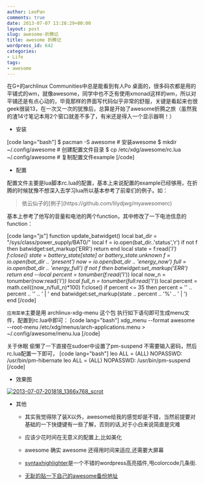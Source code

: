 ```yaml
---
author: LeoPan
comments: true
date: 2013-07-07 13:28:29+00:00
layout: post
slug: awesome-折腾记
title: awesome 折腾记
wordpress_id: 642
categories:
- Life
tags:
- awesome
---
```


在G+的archlinux Communities中总是能看到有人Po 桌面的，很多码农都是用的平铺式的wm，就像awesome，同学中也不乏有使用xmonad这样的wm，所以对平铺还是有点心动的，毕竟那样的界面写代码似乎非常的舒服，关键是看起来也很geek很装13，在一次又一次的犹豫后，总算是开始了awesome折腾之旅（虽然我的渣14寸笔记本用2个窗口就差不多了，有米还是得入一个显示器啊！）






    
  * 安装





[code lang="bash"]
$ pacman -S awesome # 安装awesome
$ mkdir ~/.config/awesome # 创建配置文件目录
$ cp /etc/xdg/awesome/rc.lua ~/.config/awesome # 复制配置文件example
[/code]






    
  * 配置





<!-- more -->
配置文件主要是lua脚本rc.lua的配置，基本上来说配置的example已经够用，在折腾的时候犹豫不想深入去学习lua所以基本参考了前辈们的例子。如：





<blockquote>依云仙子的[例子](https://github.com/lilydjwg/myawesomerc)</blockquote>





基本上参考了他写的音量和电池的两个function，其中修改了一下电池信息的function：





[code lang="js"]
function update_batwidget()
    local bat_dir = "/sys/class/power_supply/BAT0/"
    local f = io.open(bat_dir..'status','r')
    if not f then
        batwidget:set_markup('<span color="red">ERR</span>')
        return
    end
    local state = f:read('<em>l')
    f:close()
    state = battery_state[state] or battery_state.unknown
    f = io.open(bat_dir .. 'present')
    now = io.open(bat_dir .. 'energy_now')
    full = io.open(bat_dir .. 'energy_full')
    if not f then
        batwidget:set_markup('<span color="red">ERR</span>')
        return
    end
    --local percent = tonumber(f:read('</em>l'))
    local now_n = tonumber(now:read('<em>l'))
    local full_n = tonumber(full:read('</em>l'))
    local percent = math.ceil((now_n/full_n)*100)
    f:close()
    if percent <= 35 then
        percent = '<span color="red">' .. percent .. '</span>' .. ' | '
    end
    batwidget:set_markup(state .. percent .. '%</span>' .. ' | ')
end
[/code]





`应用菜单`主要是用 archlinux-xdg-menu 这个包
执行如下语句即可生成menu文件，配置到rc.lua中即可：
[code lang="bash"]
xdg_menu --format awesome --root-menu /etc/xdg/menus/arch-applications.menu > ~/.config/awesome/menu.lua
[/code]





关于休眠
偷懒了一下直接在sudoer中设置了pm-suspend 不需要输入密码，然后rc.lua配置一下即可，
[code lang="bash"]
leo ALL = (ALL) NOPASSWD: /usr/bin/pm-hibernate
leo ALL = (ALL) NOPASSWD: /usr/bin/pm-suspend
[/code]







  * 效果图





[![2013-07-07-201818_1366x768_scrot](http://www.leopan.me/wp-content/uploads/2013/07/2013-07-07-201818_1366x768_scrot-1024x575.png)](http://www.leopan.me/wp-content/uploads/2013/07/2013-07-07-201818_1366x768_scrot.png)







  * 其他





    * 其实我觉得除了装X以外，awesome给我的感觉却是不错，当然前提要对基础的一下快捷键有一些了解，否则的话,对于小白来说简直是灾难


    * 应该少花时间在无意义的配置上,比如美化


    * awesome 确实 awesome 还得用时间来适应,还需要大屏幕


    * [syntaxhighlighter](http://wordpress.org/plugins/syntaxhighlighter/)是一个不错的wordpress高亮插件,甩colorcode几条街. 


    * [无耻的贴一下自己的awesome备份地址](https://github.com/HaiFongPan/awesome.conf)





